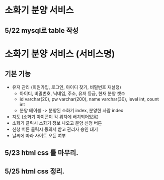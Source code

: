 # 소화기 분양 서비스

## 5/22 mysql로 table 작성
# 소화기 분양 서비스 (서비스명)
## 기본 기능
* 유저 관리 (회원가입, 로그인, 아이디 찾기, 비밀번호 재설정)
	* 아이디, 비밀번호, 닉네임, 주소, 유저 등급, 현재 분양 갯수
	* id varchar(20), pw varchar(200), name varchar(30), level int, count int
	* 분양 테이블 -> 분양된 소화기 index, 분양한 사람 index
* 지도 (소화기 아이콘이 각 위치에 배치되어있음)
* 소화기 클릭시 소화기 정보 나오고 분양 신청 버튼
* 신청 버튼 클릭시 동의서 받고 관리자 승인 대기
* 날씨에 따라 사이트 오픈 여부

## 5/23 html css 틀 마무리.

## 5/25 html css 정리.